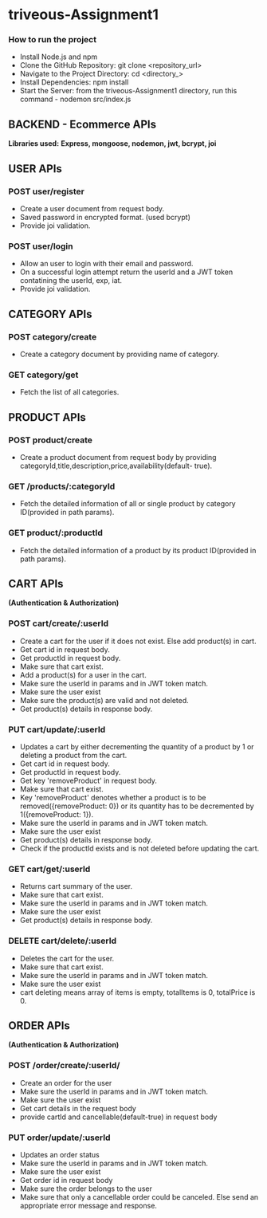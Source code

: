 # triveous-Assignment1
### How to run the project
- Install Node.js and npm
- Clone the GitHub Repository: git clone <repository_url>
- Navigate to the Project Directory: cd <directory_> 
- Install Dependencies: npm  install
- Start the Server: from the triveous-Assignment1 directory, run this command - nodemon src/index.js

## BACKEND - Ecommerce APIs

**Libraries used:**
**Express, mongoose, nodemon, jwt, bcrypt, joi**

## USER APIs

### POST user/register
- Create a user document from request body.
- Saved password in encrypted format. (used bcrypt)
- Provide joi validation.

### POST user/login
- Allow an user to login with their email and password.
- On a successful login attempt return the userId and a JWT token contatining the userId, exp, iat.
- Provide joi validation.


## CATEGORY APIs

### POST category/create
- Create a category document by providing name of category.

### GET category/get
- Fetch the list of all categories.


## PRODUCT APIs

### POST product/create
- Create a product document from request body by providing categoryId,title,description,price,availability(default- true).

### GET /products/:categoryId
- Fetch the detailed information of all or single product by category ID(provided in path params).

### GET product/:productId
- Fetch the detailed information of a product by its product ID(provided in path params).



## CART APIs
**(Authentication & Authorization)**

### POST cart/create/:userId
- Create a cart for the user if it does not exist. Else add product(s) in cart.
- Get cart id in request body.
- Get productId in request body.
- Make sure that cart exist.
- Add a product(s) for a user in the cart.
- Make sure the userId in params and in JWT token match.
- Make sure the user exist
- Make sure the product(s) are valid and not deleted.
- Get product(s) details in response body.

### PUT cart/update/:userId
- Updates a cart by either decrementing the quantity of a product by 1 or deleting a product from the cart.
- Get cart id in request body.
- Get productId in request body.
- Get key 'removeProduct' in request body. 
- Make sure that cart exist.
- Key 'removeProduct' denotes whether a product is to be removed({removeProduct: 0}) or its quantity has to be decremented by 1({removeProduct: 1}).
- Make sure the userId in params and in JWT token match.
- Make sure the user exist
- Get product(s) details in response body.
- Check if the productId exists and is not deleted before updating the cart.

### GET cart/get/:userId
- Returns cart summary of the user.
- Make sure that cart exist.
- Make sure the userId in params and in JWT token match.
- Make sure the user exist
- Get product(s) details in response body.

### DELETE cart/delete/:userId
- Deletes the cart for the user.
- Make sure that cart exist.
- Make sure the userId in params and in JWT token match.
- Make sure the user exist
- cart deleting means array of items is empty, totalItems is 0, totalPrice is 0.


## ORDER APIs
**(Authentication & Authorization)**

### POST /order/create/:userId/
- Create an order for the user
- Make sure the userId in params and in JWT token match.
- Make sure the user exist
- Get cart details in the request body
- provide cartId and cancellable(default-true) in request body

### PUT order/update/:userId
- Updates an order status
- Make sure the userId in params and in JWT token match.
- Make sure the user exist
- Get order id in request body
- Make sure the order belongs to the user
- Make sure that only a cancellable order could be canceled. Else send an appropriate error message and response.